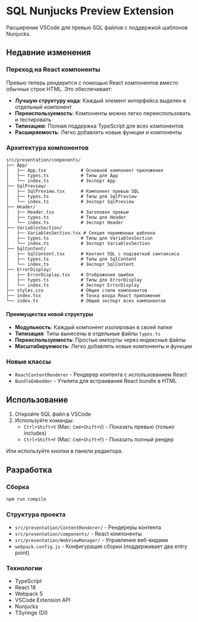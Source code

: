 # SQL Nunjucks Preview Extension

Расширение VSCode для превью SQL файлов с поддержкой шаблонов Nunjucks.

## Недавние изменения

### Переход на React компоненты

Превью теперь рендерится с помощью React компонентов вместо обычных строк HTML. Это обеспечивает:

- **Лучшую структуру кода**: Каждый элемент интерфейса выделен в отдельный компонент
- **Переиспользуемость**: Компоненты можно легко переиспользовать и тестировать
- **Типизацию**: Полная поддержка TypeScript для всех компонентов
- **Расширяемость**: Легко добавлять новые функции и компоненты

### Архитектура компонентов

```
src/presentation/components/
├── App/
│   ├── App.tsx             # Основной компонент приложения
│   ├── types.ts            # Типы для App
│   └── index.ts            # Экспорт App
├── SqlPreview/
│   ├── SqlPreview.tsx      # Компонент превью SQL
│   ├── types.ts            # Типы для SqlPreview
│   └── index.ts            # Экспорт SqlPreview
├── Header/
│   ├── Header.tsx          # Заголовок превью
│   ├── types.ts            # Типы для Header
│   └── index.ts            # Экспорт Header
├── VariablesSection/
│   ├── VariablesSection.tsx # Секция переменных шаблона
│   ├── types.ts            # Типы для VariablesSection
│   └── index.ts            # Экспорт VariablesSection
├── SqlContent/
│   ├── SqlContent.tsx      # Контент SQL с подсветкой синтаксиса
│   ├── types.ts            # Типы для SqlContent
│   └── index.ts            # Экспорт SqlContent
├── ErrorDisplay/
│   ├── ErrorDisplay.tsx    # Отображение ошибок
│   ├── types.ts            # Типы для ErrorDisplay
│   └── index.ts            # Экспорт ErrorDisplay
├── styles.css              # Общие стили компонентов
├── index.tsx               # Точка входа React приложения
└── index.ts                # Общий экспорт всех компонентов
```

#### Преимущества новой структуры

- **Модульность**: Каждый компонент изолирован в своей папке
- **Типизация**: Типы вынесены в отдельные файлы `types.ts`
- **Переиспользуемость**: Простые импорты через индексные файлы
- **Масштабируемость**: Легко добавлять новые компоненты и функции

### Новые классы

- `ReactContentRenderer` - Рендерер контента с использованием React
- `BundleEmbedder` - Утилита для встраивания React bundle в HTML

## Использование

1. Откройте SQL файл в VSCode
2. Используйте команды:
   - `Ctrl+Shift+V` (Mac: `Cmd+Shift+V`) - Показать превью (только includes)
   - `Ctrl+Shift+F` (Mac: `Cmd+Shift+F`) - Показать полный рендер

Или используйте кнопки в панели редактора.

## Разработка

### Сборка

```bash
npm run compile
```

### Структура проекта

- `src/presentation/ContentRenderer/` - Рендереры контента
- `src/presentation/components/` - React компоненты
- `src/presentation/WebViewManager/` - Управление веб-видами
- `webpack.config.js` - Конфигурация сборки (поддерживает два entry point)

### Технологии

- TypeScript
- React 18
- Webpack 5
- VSCode Extension API
- Nunjucks
- TSyringe (DI) 